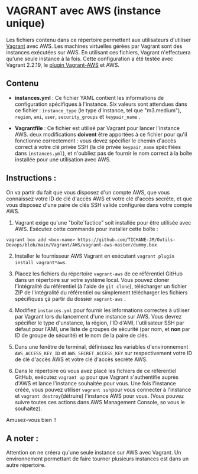 # VAGRANT avec AWS (instance unique)

Les fichiers contenu dans ce répertoire permettent aux utilisateurs d'utiliser [Vagrant](http://www.vagrantup.com) avec AWS. Les machines virtuelles gérées par Vagrant sont des instances exécutées sur AWS. En utilisant ces fichiers, Vagrant n'effectuera qu'une seule instance à la fois.  Cette configuration a été testée avec Vagrant 2.2.19, le [plugin Vagrant-AWS](https://github.com/TICHANE-JM/Outils-Devops/tree/main/Vagrant/AWS/vagrant-aws-master) et AWS.

## Contenu

* **instances.yml** : Ce fichier YAML contient les informations de configuration spécifiques à l'instance. Six valeurs sont attendues dans ce fichier : `ìnstance_type` (le type d'instance, tel que "m3.medium"), `region`, `ami`, `user`, `security_groups` et `keypair_name` .

* **Vagrantfile** : Ce fichier est utilisé par Vagrant pour lancer l'instance AWS. deux modifications **doivent** être apportées à ce fichier pour qu'il fonctionne correctement : vous devez spécifier le chemin d'accès correct à votre clé privée SSH (la clé privée `keypair_name` spécifiées dans `instances.yml`), et n'oubliez pas de fournir le nom correct à la boîte installée pour une utilisation avec AWS.

## Instructions :

On va partir du fait que vous disposez d'un compte AWS, que vous connaissez votre ID de clé d'accès AWS et votre clé d'accès secrète, et que vous disposez d'une paire de clés SSH valide configurée dans votre compte AWS.

1. Vagrant exige qu'une "boîte`factice" soit installée pour être utilisée avec AWS. Exécutez cette commande pour installer cette boîte :
```Shell
vagrant box add <box-name> https://github.com/TICHANE-JM/Outils-Devops/blob/main/Vagrant/AWS/vagrant-aws-master/dummy.box
```

2. Installer le fournisseur AWS Vagrant en exécutant `vagrant plugin install vagrant*aws`.

3. Placez les fichiers du répertoire `vagrant-aws` de ce référentiel GitHub dans un répertoire sur votre système local. Vous pouvez cloner l'intégralité du référentiel (à l'aide de `git clone`), télécharger un fichier ZIP de l'intégralité du référentiel ou simplement télécharger les fichiers spécifiques çà partir du dossier `vagrant-aws` .

4. Modifiez `instances.yml` pour fournir les informations correctes à utiliser par Vagrant lors du lancement d'une instance sur AWS. Vous devrez spécifier le type d'unstance, la région, l'ID d'AMI, l'utilisateur SSH par défaut pour l'AMI, une liste de groupes de sécurité (par nom, et __non__ par ID de groupe de sécurité) et le nom de la paire de clés.

5. Dans une fenêtre de terminal, définissez les variables d'environnement `AWS_ACCESS_KEY_ID` et `AWS_SECRET_ACCESS_KEY` sur respectivement votre ID de clé d'accès AWS et votre clé d'accès secrète AWS.

6. Dans le répertoire où vous avez placé les fichiers de ce référentiel GitHub, exécutez `vagrant up` pour que Vagrant s'authentifie auprès d'AWS et lance l'instance souhaitée pour vous. Une fois l'instance créée, vous pouvez utiliser `vagrant ssh`pour vous connecter à l'instance et `vagrant destroy`(détruire) l'instance AWS pour vous. (Vous pouvez suivre toutes ces actions dans AWS Management Console, so vous le souhaitez).


Amusez-vous bien !!

## A noter :

Attention on ne créera qu'une seule instance sur AWS avec Vagrant. Un environnement permettant de faire tourner plusieurs instances est dans un autre répertoire.
